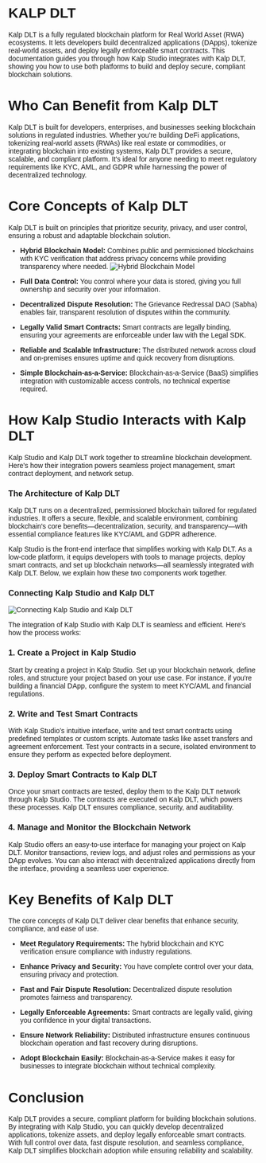 <style>  body { font-family: "Source Sans 3", sans-serif!important; }</style>

<link  href="https://fonts.googleapis.com/css2?family=Source+Sans+3:ital,wght@0,200..900;1,200..900&display=swap"  rel="stylesheet">  <link  rel="stylesheet"  href="https://fonts.googleapis.com/icon?family=Material+Icons">

# KALP DLT

Kalp DLT is a fully regulated blockchain platform for Real World Asset (RWA) ecosystems. It lets developers build decentralized applications (DApps), tokenize real-world assets, and deploy legally enforceable smart contracts. This documentation guides you through how Kalp Studio integrates with Kalp DLT, showing you how to use both platforms to build and deploy secure, compliant blockchain solutions.

# Who Can Benefit from Kalp DLT

Kalp DLT is built for developers, enterprises, and businesses seeking blockchain solutions in regulated industries. Whether you’re building DeFi applications, tokenizing real-world assets (RWAs) like real estate or commodities, or integrating blockchain into existing systems, Kalp DLT provides a secure, scalable, and compliant platform. It's ideal for anyone needing to meet regulatory requirements like KYC, AML, and GDPR while harnessing the power of decentralized technology.

# Core Concepts of Kalp DLT

Kalp DLT is built on principles that prioritize security, privacy, and user control, ensuring a robust and adaptable blockchain solution.

- **Hybrid Blockchain Model:** Combines public and permissioned blockchains with KYC verification that address privacy concerns while providing transparency where needed. 
![Hybrid Blockchain Model](https://docs-images-kalp-studio.s3.ap-south-1.amazonaws.com/Screenshot+aud+2/HybridBC.jpg)

- **Full Data Control:** You control where your data is stored, giving you full ownership and security over your information.
- **Decentralized Dispute Resolution:** The Grievance Redressal DAO (Sabha) enables fair, transparent resolution of disputes within the community.
- **Legally Valid Smart Contracts:** Smart contracts are legally binding, ensuring your agreements are enforceable under law with the Legal SDK.
- **Reliable and Scalable Infrastructure:** The distributed network across cloud and on-premises ensures uptime and quick recovery from disruptions.
- **Simple Blockchain-as-a-Service:** Blockchain-as-a-Service (BaaS) simplifies integration with customizable access controls, no technical expertise required.

# How Kalp Studio Interacts with Kalp DLT

Kalp Studio and Kalp DLT work together to streamline blockchain development. Here's how their integration powers seamless project management, smart contract deployment, and network setup.

### The Architecture of Kalp DLT

Kalp DLT runs on a decentralized, permissioned blockchain tailored for regulated industries. It offers a secure, flexible, and scalable environment, combining blockchain's core benefits—decentralization, security, and transparency—with essential compliance features like KYC/AML and GDPR adherence.

Kalp Studio is the front-end interface that simplifies working with Kalp DLT. As a low-code platform, it equips developers with tools to manage projects, deploy smart contracts, and set up blockchain networks—all seamlessly integrated with Kalp DLT. Below, we explain how these two components work together.

### Connecting Kalp Studio and Kalp DLT
![Connecting Kalp Studio and Kalp DLT](https://docs-images-kalp-studio.s3.ap-south-1.amazonaws.com/Screenshot+aud+2/KSDLT.jpg)

The integration of Kalp Studio with Kalp DLT is seamless and efficient. Here's how the process works:

### 1. Create a Project in Kalp Studio

Start by creating a project in Kalp Studio. Set up your blockchain network, define roles, and structure your project based on your use case. For instance, if you're building a financial DApp, configure the system to meet KYC/AML and financial regulations.

### 2. Write and Test Smart Contracts

With Kalp Studio’s intuitive interface, write and test smart contracts using predefined templates or custom scripts. Automate tasks like asset transfers and agreement enforcement. Test your contracts in a secure, isolated environment to ensure they perform as expected before deployment.

### 3. Deploy Smart Contracts to Kalp DLT

Once your smart contracts are tested, deploy them to the Kalp DLT network through Kalp Studio. The contracts are executed on Kalp DLT, which powers these processes. Kalp DLT ensures compliance, security, and auditability.

### 4. Manage and Monitor the Blockchain Network

Kalp Studio offers an easy-to-use interface for managing your project on Kalp DLT. Monitor transactions, review logs, and adjust roles and permissions as your DApp evolves. You can also interact with decentralized applications directly from the interface, providing a seamless user experience.

# Key Benefits of Kalp DLT

The core concepts of Kalp DLT deliver clear benefits that enhance security, compliance, and ease of use.

- **Meet Regulatory Requirements:** The hybrid blockchain and KYC verification ensure compliance with industry regulations.

- **Enhance Privacy and Security:** You have complete control over your data, ensuring privacy and protection.

- **Fast and Fair Dispute Resolution:** Decentralized dispute resolution promotes fairness and transparency.

- **Legally Enforceable Agreements:** Smart contracts are legally valid, giving you confidence in your digital transactions.

- **Ensure Network Reliability:** Distributed infrastructure ensures continuous blockchain operation and fast recovery during disruptions.

- **Adopt Blockchain Easily:** Blockchain-as-a-Service makes it easy for businesses to integrate blockchain without technical complexity.

# Conclusion

Kalp DLT provides a secure, compliant platform for building blockchain solutions. By integrating with Kalp Studio, you can quickly develop decentralized applications, tokenize assets, and deploy legally enforceable smart contracts. With full control over data, fast dispute resolution, and seamless compliance, Kalp DLT simplifies blockchain adoption while ensuring reliability and scalability.
